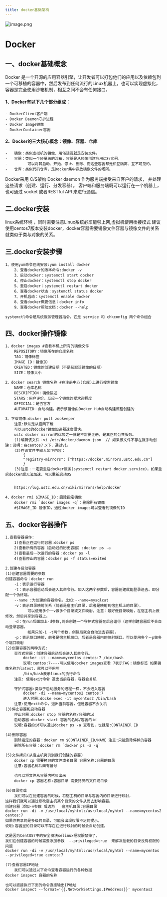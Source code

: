 ```yaml
---
title: docker基础架构
---
```

![image.png](https://upload-images.jianshu.io/upload_images/5189695-0f77a07c50f709a8.png?imageMogr2/auto-orient/strip%7CimageView2/2/w/1240)
# Docker
## 一、docker基础概念
Docker 是一个开源的应用容器引擎，让开发者可以打包他们的应用以及依赖包到一个可移植的容器中，然后发布到任何流行的Linux机器上，也可以实现虚拟化，容器是完全使用沙箱机制，相互之间不会有任何接口。

#### 1、Docker有以下几个部分组成：
	
```
- DockerClient客户端
- Docker Daemon守护进程
- Docker Image镜像
- DockerContainer容器
```


#### 2、Docker的三大核心概念：镜像、容器、仓库

```
-   镜像：类似虚拟机的镜像、用俗话说就是安装文件。
- 	容器：类似一个轻量级的沙箱，容器是从镜像创建应用运行实例，
- 	      可以将其启动、开始、停止、删除、而这些容器都是相互隔离、互不可见的。
- 	仓库：类似代码仓库，是Docker集中存放镜像文件的场所。
```

 
Docker采用 C/S架构 Docker daemon 作为服务端接受来自客户的请求，
并处理这些请求（创建、运行、分发容器）。 
客户端和服务端既可以运行在一个机器上，也可通过 socket 或者RESTful API 来进行通信。

## 二.docker安装
linux系统环境 ，同时需要注意Linux系统必须能够上网,虚拟机使用桥接模式
建议使用centos7版本安装docker，docker容器需要镜像文件容器与镜像文件的关系就类似于类与对象的关系。

## 三.docker安装步骤
	
```
1、使用yum命令在线安装:yum install docker
	2、查看docker的版本命令:docker -v
	3、启动docker：systemctl start docker
	4、停止docker：systemctl stop docker
	5、重启docker：systemctl restart docker
	6、查看docker状态：systemctl status docker
	7、开机启动：systemctl enable docker
	8、查看docker概要信息：docker info
	9、查看docker帮助文档：docker --help
```


    systemctl命令是系统服务管理器指令，它是 service 和 chkconfig 两个命令组合



## 四、docker操作镜像
   
```
1、docker images #查看本机上所有的镜像文件
    REPOSITORY：镜像所在的仓库名称
	TAG：镜像标签
	IMAGE ID：镜像ID
	CREATED：镜像的创建日期（不是获取该镜像的日期）
	SIZE：镜像大小
```


  
```
2、docker search 镜像名称 #在注册中心(仓库)上进行搜索镜像
	NAME：仓库名称
	DESCRIPTION：镜像描述
	STARS：用户评价，反应一个镜像的受欢迎程度
	OFFICIAL：是否官方
    AUTOMATED：自动构建，表示该镜像由Docker Hub自动构建流程创建的
```

 
```
3、下载镜像:docker pull zookeeper
   	注意:默认是从官网下载
	可以ustc的docker镜像加速器速度很快。
	ustc docker mirror的优势之一就是不需要注册，是真正的公共服务。
	(1)编辑该文件：vi /etc/docker/daemon.json  // 如果该文件不存在就手动创建；说明：在centos7.x下，通过vi。
	(2)在该文件中输入如下内容：
		{
		"registry-mirrors": ["https://docker.mirrors.ustc.edu.cn"]
		}
	(3)注意：一定要重启docker服务(systemctl restart docker.service)，如果重启docker后无法加速，可以重新启动OS

	
	https://lug.ustc.edu.cn/wiki/mirrors/help/docker
```


```
4、docker rmi $IMAGE_ID：删除指定镜像
    docker rmi `docker images -q`：删除所有镜像
    #$IMAGE_ID 镜像ID，通过docker images可以查看到镜像的ID
```

## 五、docker容器操作

```
1.查看容器操作:
	1)查看正在运行的容器:docker ps
	2)查看所有的容器（启动过的历史容器）:docker ps -a
	3)查看最后一次运行的容器：docker ps -l
	4)查看停止的容器：docker ps -f status=exited
```



```
2.创建与启动容器
(1)创建容器需要的参数
创建容器命令：docker run
	-i：表示运行容器
	-t：表示容器启动后会进入其命令行。加入这两个参数后，容器创建就能登录进去。即分配一个伪终端。
	--name :为创建的容器命名。比如:--name=mysqlcat
	-v：表示目录映射关系（前者是宿主机目录，后者是映射到宿主机上的目录），
	      可以使用多个－v做多个目录或文件映射。注意：最好做目录映射，在宿主机上做修改，然后共享到容器上。
	-d：在run后面加上-d参数,则会创建一个守护式容器在后台运行（这样创建容器后不会自动登录容器，
	      如果只加-i -t两个参数，创建后就会自动进去容器）。
	-p：表示端口映射，前者是宿主机端口，后者是容器内的映射端口。可以使用多个－p做多个端口映射
(2)创建容器的两种方式:
	交互式容器：创建容器启动后会进入其命令行。
		docker -it --name=mycentos centos:7 /bin/bash
		说明:centos:7----可以使用docker images查看 7表示TAG：镜像标签 如果镜像名称为latest，就可以不用写
		/bin/bash表示linux的执行命令
	注意: 使用exit命令 退出当前容器，容器会关机

	守护式容器:类似于启动服务的进程一样，不会进入容器
		docker -di --name=mycentos2 centos:7
		进入容器:docke exec -it mycentos2 /bin/bash
	注意:使用exit命令，退出当前容器，但是容器不会关机
(3)停止容器和启动容器
	停止容器:docker stop 容器的名称/容器的id
	启动容器:docker start 容器的名称/容器的id
	说明:容器的id可以通过docker ps -a 查看到，也就是:CONTAINER ID

(4)删除容器
    删除指定的容器：docker rm $CONTAINER_ID/NAME 注意:只能删除停掉的容器
    删除所有容器：docker rm `docker ps -a -q`	

(5)文件拷贝(从宿主机拷贝到我们创建的容器)
	docker cp 需要拷贝的文件或者目录 容器名称:容器的目录
	注意:容器名称后面有冒号

	也可以将文件从容器内拷贝出来
	docker cp 容器名称:容器目录 需要拷贝的文件或目录

(6)目录挂载
    我们可以在创建容器的时候，将宿主机的目录与容器内的目录进行映射，
这样我们就可以通过修改宿主机某个目录的文件从而去影响容器。
创建容器 添加-v参数 后边为   宿主机目录:容器目录
docker run -di -v /usr/local/myhtml:/usr/local/myhtml --name=mycentos2 centos:7
如果你共享的是多级的目录，可能会出现权限不足的提示。
说明:容器里的目录可以不存在在进行映射的时候会自动创建。

这是因为CentOS7中的安全模块selinux把权限禁掉了，
我们在创建容器的时候需要添加参数  --privileged=true  来解决挂载的目录没有权限的问题
docker run -di -v /usr/local/myhtml:/usr/local/myhtml --name=mycentos --privileged=true centos:7

(7)查看容器IP地址
    我们可以通过以下命令查看容器运行的各种数据
docker inspect 容器的名称

也可以直接执行下面的命令直接输出IP地址
docker inspect --format='{{.NetworkSettings.IPAddress}}' mycentos2
```
